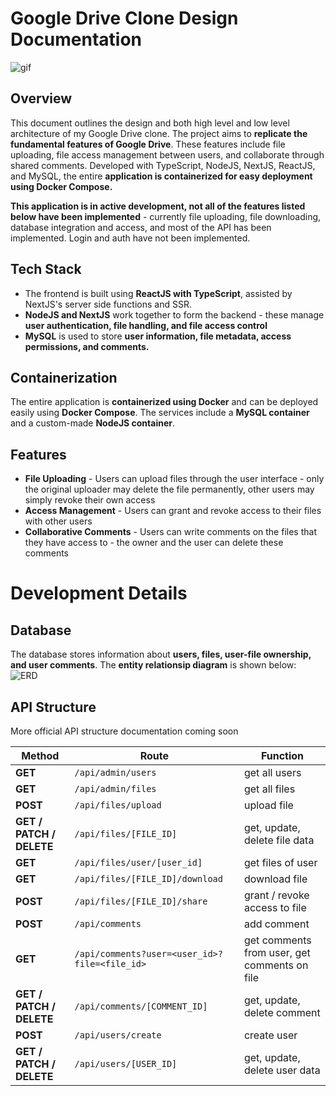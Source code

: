 # Google Drive Clone Design Documentation

![gif](https://github.com/ItsNotCam/GoogleDriveClone/assets/46014191/2380889c-3873-499b-844b-d97c1dba79e1)

## Overview

This document outlines the design and both high level and low level architecture of my Google Drive clone. The project aims to **replicate the fundamental features of Google Drive**. These features include file uploading, file access management between users, and collaborate through shared comments. Developed with TypeScript, NodeJS, NextJS, ReactJS, and MySQL, the entire **application is containerized for easy deployment using Docker Compose.**

**This application is in active development, not all of the features listed below have been implemented** - currently file uploading, file downloading, database integration and access, and most of the API has been implemented. Login and auth have not been implemented.

## Tech Stack
* The frontend is built using **ReactJS with TypeScript**, assisted by NextJS's server side functions and SSR.
* **NodeJS and NextJS** work together to form the backend - these manage **user authentication, file handling, and file access control**
* **MySQL** is used to store **user information, file metadata, access permissions, and comments.**

## Containerization

The entire application is **containerized using Docker** and can be deployed easily using **Docker Compose**. The services include a **MySQL container** and a custom-made **NodeJS container**.

## Features

* **File Uploading** - Users can upload files through the user interface - only the original uploader may delete the file permanently, other users may simply revoke their own access
* **Access Management** - Users can grant and revoke access to their files with other users
* **Collaborative Comments** - Users can write comments on the files that they have access to - the owner and the user can delete these comments

# Development Details

## Database
The database stores information about **users, files, user-file ownership, and user comments**. The **entity relationsip diagram** is shown below:
![ERD](https://github.com/ItsNotCam/GoogleDriveClone/assets/46014191/369494b3-6f9a-4c55-8d53-4bca069a6068)

## API Structure

More official API structure documentation coming soon

| **Method** | **Route** | **Function** |
| ------- | ------------------ | ------------- |
| **GET** | `/api/admin/users` | get all users |
| **GET** | `/api/admin/files` | get all files |
| **POST** | `/api/files/upload` | upload file |
| **GET / PATCH / DELETE** | `/api/files/[FILE_ID]`| get, update, delete file data |
| **GET** | `/api/files/user/[user_id]` | get files of user |
| **GET** | `/api/files/[FILE_ID]/download` | download file |
| **POST** | `/api/files/[FILE_ID]/share` | grant / revoke access to file |
| **POST** | `/api/comments` | add comment |
| **GET** | `/api/comments?user=<user_id>?file=<file_id>` | get comments from user, get comments on file |
| **GET / PATCH / DELETE** | `/api/comments/[COMMENT_ID]` | get, update, delete comment |
| **POST** | `/api/users/create` | create user |
| **GET / PATCH / DELETE** | `/api/users/[USER_ID]` | get, update, delete user data |
